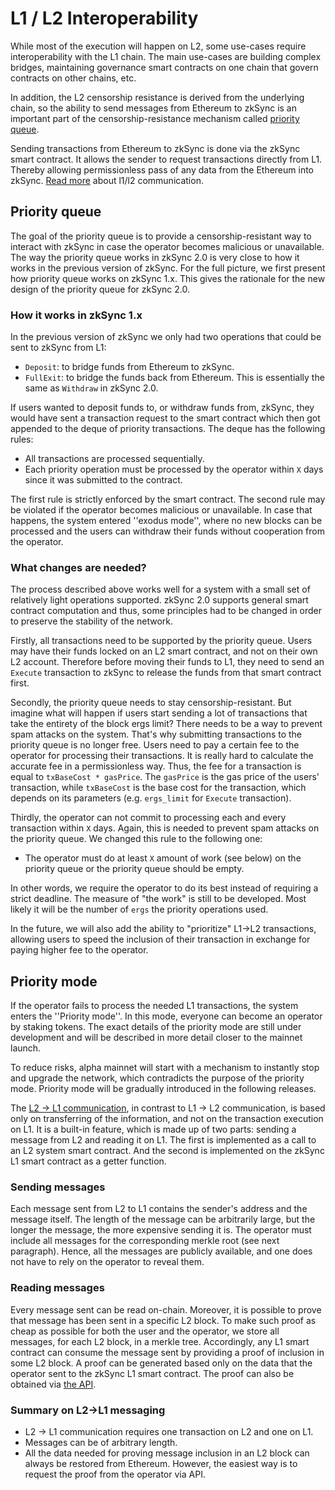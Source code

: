 # L1 / L2 Interoperability

While most of the execution will happen on L2, some use-cases require interoperability with the L1 chain. The main use-cases are building complex bridges, maintaining governance smart contracts on one chain that govern contracts on other chains, etc.

In addition, the L2 censorship resistance is derived from the underlying chain, so the ability to send messages from Ethereum to zkSync is an important part of the censorship-resistance mechanism called [priority queue](#priority-queue).

Sending transactions from Ethereum to zkSync is done via the zkSync smart contract. It allows the sender to request transactions directly from L1. Thereby allowing permissionless pass of any data from the Ethereum into zkSync.
[Read more](./l1-l2.md) about l1/l2 communication.

## Priority queue

The goal of the priority queue is to provide a censorship-resistant way to interact with zkSync in case the operator becomes malicious or unavailable.
The way the priority queue works in zkSync 2.0 is very close to how it works in the previous version of zkSync.
For the full picture, we first present how priority queue works on zkSync 1.x.
This gives the rationale for the new design of the priority queue for zkSync 2.0.

### How it works in zkSync 1.x

In the previous version of zkSync we only had two operations that could be sent to zkSync from L1:

- `Deposit`: to bridge funds from Ethereum to zkSync.
- `FullExit`: to bridge the funds back from Ethereum. This is essentially the same as `Withdraw` in zkSync 2.0. 

If users wanted to deposit funds to, or withdraw funds from, zkSync, they would have sent a transaction request to the smart contract which then got appended to the deque of priority transactions. The deque has the following rules:

- All transactions are processed sequentially.
- Each priority operation must be processed by the operator within `X` days since it was submitted to the contract.

The first rule is strictly enforced by the smart contract. The second rule may be violated if the operator becomes malicious or unavailable. In case that happens, the system entered ''exodus mode'', where no new blocks can be processed and the users can withdraw their funds without cooperation from the operator.

### What changes are needed?

The process described above works well for a system with a small set of relatively light operations supported. zkSync 2.0 supports general smart contract computation and thus, some principles had to be changed in order to preserve the stability of the network.

Firstly, all transactions need to be supported by the priority queue. Users may have their funds locked on an L2 smart contract, and not on their own L2 account. Therefore before moving their funds to L1, they need to send an `Execute` transaction to zkSync to release the funds from that smart contract first.

Secondly, the priority queue needs to stay censorship-resistant. But imagine what will happen if users start sending a lot of transactions that take the entirety of the block ergs limit? There needs to be a way to prevent spam attacks on the system. 
That's why submitting transactions to the priority queue is no longer free. 
Users need to pay a certain fee to the operator for processing their transactions. It is really hard to calculate the accurate fee in a permissionless way. 
Thus, the fee for a transaction is equal to `txBaseCost * gasPrice`. The `gasPrice` is the gas price of the users' transaction, while `txBaseCost` is the base cost for the transaction, which depends on its parameters (e.g. `ergs_limit` for `Execute` transaction).

Thirdly, the operator can not commit to processing each and every transaction within `X` days. Again, this is needed to prevent spam attacks on the priority queue. We changed this rule to the following one:

- The operator must do at least `X` amount of work (see below) on the priority queue or the priority queue should be empty.

In other words, we require the operator to do its best instead of requiring a strict deadline. The measure of "the work" is still to be developed. Most likely it will be the number of `ergs` the priority operations used.

In the future, we will also add the ability to "prioritize" L1->L2 transactions, allowing users to speed the inclusion of their transaction in exchange for paying higher fee to the operator.

## Priority mode

If the operator fails to process the needed L1 transactions, the system enters the ''Priority mode''. In this mode, everyone can become an operator by staking tokens. The exact details of the priority mode are still under development and will be described in more detail closer to the mainnet launch.

To reduce risks, alpha mainnet will start with a mechanism to instantly stop and upgrade the network, which contradicts the purpose of the priority mode. Priority mode will be gradually introduced in the following releases.

The [L2 -> L1 communication](./l2-l1.md), in contrast to L1 -> L2 communication, is based only on transferring of the information, and not on the transaction execution on L1. It is a built-in feature, which is made up of two parts: sending a message from L2 and reading it on L1. The first is implemented as a call to an L2 system smart contract. And the second is implemented on the zkSync L1 smart contract as a getter function.

### Sending messages

Each message sent from L2 to L1 contains the sender's address and the message itself. The length of the message can be arbitrarily large, but the longer the message, the more expensive sending it is. The operator must include all messages for the corresponding merkle root (see next paragraph). Hence, all the messages are publicly available, and one does not have to rely on the operator to reveal them.

### Reading messages

Every message sent can be read on-chain. Moreover, it is possible to prove that message has been sent in a specific L2 block. To make such proof as cheap as possible for both the user and the operator, we store all messages, for each L2 block, in a merkle tree. Accordingly, any L1 smart contract can consume the message sent by providing a proof of inclusion in some L2 block. A proof can be generated based only on the data that the operator sent to the zkSync L1 smart contract. The proof can also be obtained via [the API](./../../../api/api.md#zksgetl2tol1msgproof).

### Summary on L2->L1 messaging

- L2 -> L1 communication requires one transaction on L2 and one on L1.
- Messages can be of arbitrary length.
- All the data needed for proving message inclusion in an L2 block can always be restored from Ethereum. However, the easiest way is to request the proof from the operator via API.
